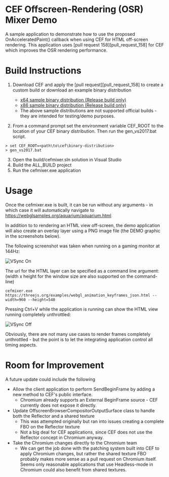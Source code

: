 # CEF Offscreen-Rendering (OSR) Mixer Demo

A sample application to demonstrate how to use the proposed OnAcceleratedPaint() callback when using CEF for HTML off-screen rendering.  This application uses [pull request 158][pull_request_158] for CEF which improves the OSR rendering performance.

# Build Instructions

1. Download CEF and apply the [pull request][pull_request_158] to create a custom build or download an example binary distribution
    * [x64 sample binary distribution (Release build only)][x64_build]
    * [x86 sample binary distribution (Release build only)][x86_build]
    * The above sample distributions are not supported official builds - they are intended for testing/demo purposes.
    
2. From a command prompt set the environment variable CEF_ROOT to the location of your CEF binary distribution.  Then run the gen_vs2017.bat script.

```Batchfile
> set CEF_ROOT=<path\to\cef\binary-distribution>
> gen_vs2017.bat
```

3. Open the build/cefmixer.sln solution in Visual Studio
4. Build the ALL_BUILD project
5. Run the cefmixer.exe application

# Usage
Once the cefmixer.exe is built, it can be run without any arguments - in which case it will automatically navigate to https://webglsamples.org/aquarium/aquarium.html

In addition to to rendering an HTML view off-screen, the demo application will also create an overlay layer using a PNG image file (the DEMO graphic in the screenshots below).

The following screenshot was taken when running on a gaming monitor at 144Hz:

![VSync On][demo1]

The url for the HTML layer can be specified as a command line argument: (width x height for the window size are also supported on the command-line)

```Batchfile
cefmixer.exe https://threejs.org/examples/webgl_animation_keyframes_json.html --width=960 --height=540
```
Pressing Ctrl+V while the application is running can show the HTML view running completely unthrottled:

![VSync Off][demo2]

Obviously, there are not many use cases to render frames completely unthrottled - but the point is to let the integrating application control all timing aspects.

# Room for Improvement
A future update could include the following 
 * Allow the client application to perform SendBeginFrame by adding a new method to CEF's public interface.
     * Chromium already supports an External BeginFrame source - CEF currently does not expose it directly.
 * Update OffscreenBrowserCompositorOutputSurface class to handle both the Reflector and a shared texture
     * This was attempted originally but ran into issues creating a complete FBO on the Reflector texture
     * Not a big deal for CEF applications, since CEF does not use the Reflector concept in Chromium anyway.
 * Take the Chromium changes directly to the Chromium team
     * We can get the job done with the patching system built into CEF to apply Chromium changes, but rather the shared texture FBO probably makes more sense as a pull request on Chromium itself.  Seems only reasonable applications that use Headless-mode in Chromium could also benefit from shared textures.

[demo1]: https://user-images.githubusercontent.com/2717038/36959722-2af057e8-2009-11e8-94a4-fd556f832001.png "Cefmixer Demo"
[demo2]: https://user-images.githubusercontent.com/2717038/36979126-25625fcc-204c-11e8-841d-058d2f53ba91.png "No VSync"
[x64_build]: https://s3.amazonaws.com/wesselsga/cef/issue_1006/cef_binary_3.3325.1745.g0492438_windows64_minimal.7z "x64 Distribution"
[x86_build]: https://s3.amazonaws.com/wesselsga/cef/issue_1006/cef_binary_3.3325.1745.g0492438_windows32_minimal.7z "x86 Distribution"
[pull request 158]: https://bitbucket.org/chromiumembedded/cef/pull-requests/158/support-external-textures-in-osr-mode/diff

